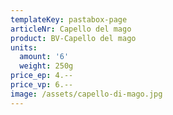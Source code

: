 ```yaml
---
templateKey: pastabox-page
articleNr: Capello del mago
product: BV-Capello del mago
units:
  amount: '6'
  weight: 250g
price_ep: 4.--
price_vp: 6.--
image: /assets/capello-di-mago.jpg
---
```


